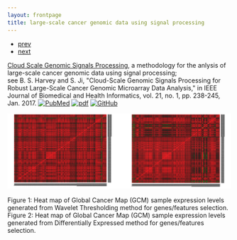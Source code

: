 ```yaml
---
layout: frontpage
title: large-scale cancer genomic data using signal processing
---
```


<div class="navbar">
  <div class="navbar-inner">
      <ul class="nav">
          <li><a href="nba1.html">prev</a></li>
          <li><a href="nba2.html">next</a></li>
      </ul>
  </div>
</div>

[Cloud Scale Genomic Signals Processing](https://ieeexplore.ieee.org/document/7317496/), a methodology for the anlysis of large-scale cancer genomic data using signal processing; <br/>
see B. S. Harvey and S. Ji, "Cloud-Scale Genomic Signals Processing for Robust Large-Scale Cancer Genomic Microarray Data Analysis," in IEEE Journal of Biomedical and Health Informatics, vol. 21, no. 1, pp. 238-245, Jan. 2017.
[![PubMed](../icons16/pubmed-icon.png)]()
[![pdf](../icons16/pdf-icon.png)]()
[![GitHub](../icons16/github-icon.png)]()

![Harvey et al. (2015) Fig 1 and 2](../../pages/publpics/bioinformatics1.png)

Figure 1: Heat map of Global Cancer Map (GCM) sample expression levels generated from Wavelet Thresholding method for genes/features selection.
Figure 2: Heat map of Global Cancer Map (GCM) sample expression levels generated from Differentially Expressed method for genes/features selection.

